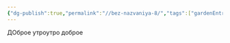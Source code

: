 ```yaml
---
{"dg-publish":true,"permalink":"//bez-nazvaniya-8/","tags":["gardenEntry"]}
---
```


ДОброе утроутро доброе
